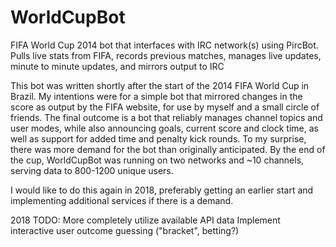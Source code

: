 WorldCupBot
===========

FIFA World Cup 2014 bot that interfaces with IRC network(s) using PircBot. Pulls live stats from FIFA, records previous matches, manages live updates, minute to minute updates, and mirrors output to IRC

This bot was written shortly after the start of the 2014 FIFA World Cup in Brazil. My intentions were for a simple bot that mirrored changes in the score as output by the FIFA website, for use by myself and a small circle of friends. The final outcome is a bot that reliably manages channel topics and user modes, while also announcing goals, current score and clock time, as well as support for added time and penalty kick rounds. To my surprise, there was more demand for the bot than originally anticipated. By the end of the cup, WorldCupBot was running on two networks and ~10 channels, serving data to 800-1200 unique users.

I would like to do this again in 2018, preferably getting an earlier start and implementing additional services if there is a demand.

2018 TODO:
More completely utilize available API data
Implement interactive user outcome guessing ("bracket", betting?)

